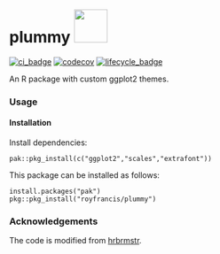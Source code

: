 # plummy <img src="android-chrome-192x192.png" style="height:60px;"/>

[![ci_badge](https://github.com/royfrancis/plummy/workflows/r-cmd-check/badge.svg)](https://github.com/royfrancis/plummy/actions?workflow=r-cmd-check) [![codecov](https://codecov.io/gh/royfrancis/plummy/branch/main/graph/badge.svg?token=4DOQ8HNQFK)](https://app.codecov.io/gh/royfrancis/plummy/) [![lifecycle_badge](https://lifecycle.r-lib.org/articles/figures/lifecycle-experimental.svg)](https://lifecycle.r-lib.org/articles/stages.html#experimental)

An R package with custom ggplot2 themes.

### Usage
#### Installation  

Install dependencies:

```
pak::pkg_install(c("ggplot2","scales","extrafont"))
```

This package can be installed as follows:

```
install.packages("pak")
pkg::pkg_install("royfrancis/plummy")
```

### Acknowledgements

The code is modified from [hrbrmstr](https://github.com/hrbrmstr/hrbplummys).

